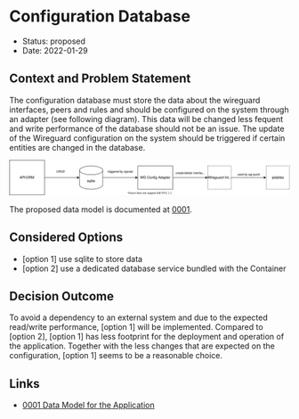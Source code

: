 # Configuration Database

* Status: proposed
* Date: 2022-01-29

## Context and Problem Statement

The configuration database must store the data about the wireguard interfaces, peers and rules and should be configured on the system through an adapter (see following diagram). This data will be changed less fequent and write performance of the database should not be an issue. The update of the Wireguard configuration on the system should be triggered if certain entities are changed in the database.

![](0002-configuration-database/configuration-database.drawio.svg)

The proposed data model is documented at [0001](0001-data-model.md).

## Considered Options

* [option 1] use sqlite to store data
* [option 2] use a dedicated database service bundled with the Container

## Decision Outcome

To avoid a dependency to an external system and due to the expected read/write performance, [option 1] will be implemented. Compared to [option 2], [option 1] has less footprint for the deployment and operation of the application. Together with the less changes that are expected on the configuration, [option 1] seems to be a reasonable choice.

## Links <!-- optional -->

* [0001 Data Model for the Application](0001-data-model.md)
